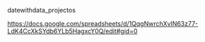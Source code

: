 datewithdata_projectos


https://docs.google.com/spreadsheets/d/1QqgNwrchXvlN63z77-LdK4CcXkSYdb6YLb5HagxcY0Q/edit#gid=0
